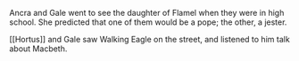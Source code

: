 Ancra and Gale went to see the daughter of Flamel when they were in high school. She predicted that one of them would be a pope; the other, a jester.

[[Hortus]] and Gale saw Walking Eagle on the street, and listened to him talk about Macbeth.
